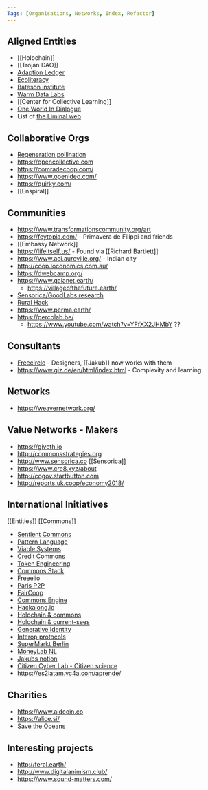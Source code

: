 ```yaml
---
Tags: [Organisations, Networks, Index, Refactor]
---
```


## Aligned Entities
- [[Holochain]]
- [[Trojan DAO]]
- [Adaption Ledger](https://www.adaptationledger.com/meet-the-team)
- [Ecoliteracy](https://www.ecoliteracy.org/)
- [Bateson institute](https://batesoninstitute.org)
- [Warm Data Labs](https://batesoninstitute.org/warm-data-labs/)
- [[Center for Collective Learning]]
- [One World In Dialogue](https://oneworldindialogue.com/)
- List of [the Liminal web](https://www.joelightfoot.org/post/the-liminal-web-mapping-an-emergent-subculture-of-sensemakers-meta-theorists-systems-poets)

## Collaborative Orgs
- [Regeneration pollination](https://www.regenerationpollination.earth/)
- https://opencollective.com
- https://comradecoop.com/
- https://www.openideo.com/
- https://quirky.com/
- [[Enspiral]]

## Communities
- https://www.transformationscommunity.org/art
- https://feytopia.com/ - Primavera de Filippi and friends
- [[Embassy Network]]
- https://lifeitself.us/ - Found via [[Richard Bartlett]] 
- https://www.aci.auroville.org/ - Indian city
- http://coop.loconomics.com.au/
- https://dwebcamp.org/
- https://www.gaianet.earth/
    - https://villageofthefuture.earth/
- [Sensorica/GoodLabs research](https://docs.google.com/spreadsheets/d/1wUrziYd7KyUK2F4D_yMRP6Po-LoPg7YGlGrFXGrva3Q/edit#gid=1678941571)
- [Rural Hack](http://www.ruralhack.org/)
- https://www.perma.earth/
- https://percolab.be/
	- https://www.youtube.com/watch?v=YFfXX2JHMbY	??

## Consultants
- [Freecircle](https://www.freecircle.li/) - Designers, [[Jakub]] now works with them
- https://www.giz.de/en/html/index.html - Complexity and learning

## Networks
- https://weavernetwork.org/

## Value Networks - Makers
- https://giveth.io
- http://commonsstrategies.org
- http://www.sensorica.co  [[Sensorica]]
- https://www.cre8.xyz/about
- http://cogov.startbutton.com
- http://reports.uk.coop/economy2018/

## International Initiatives 

[[Entities]] [[Commons]]

- [Sentient Commons](https://www.notion.so/Sentient-Commons-b5571f7e52714e3c80f0521d567a3c58)
- [Pattern Language](https://www.notion.so/Pattern-Language-adc9b4e636bd4212ac93f5c7147840d4)
- [Viable Systems](https://www.notion.so/Viable-Systems-bafa4627405f49c687b8b068d6866ba0)
- [Credit Commons](https://www.notion.so/Credit-Commons-21930403e7504e03a9d4c075594f910d)
- [Token Engineering](https://www.notion.so/Token-Engineering-c81e8097299841bb99ed1d3b2712f7bc)
- [Commons Stack](https://www.notion.so/Commons-Stack-2c5ae214db964033b9e8df0d4af46a78)
- [Freeelio](https://www.notion.so/Freeelio-29bb5b23f3184b689b110fa3f622832f)
- [Paris P2P](https://www.notion.so/Paris-P2P-1d7b39178ca34e50a349d92cdce882dc)
- [FairCoop](https://www.notion.so/FairCoop-2c863c4678ed48f8b08c20986393d5cb)
- [Commons Engine](https://www.notion.so/Commons-Engine-326551a76d134a439784983fddaf75a5)
- [Hackalong.io](https://www.notion.so/Hackalong-io-39d02d77d7154bc2949c762d0252cb38)
- [Holochain & commons](https://www.notion.so/Holochain-commons-5cf2957de5da4ae39a294dc0cfb0e772)
- [Holochain & current-sees](https://www.notion.so/Holochain-current-sees-3ed897be05da4ad782c477c2888dbe32)
- [Generative Identity](https://www.notion.so/Generative-Identity-8177506a602a4ee7a11b341c25aa312a)
- [Interop protocols](https://www.notion.so/Interop-protocols-99dc6763606148a3ba45fc5c324af4b3)
- [SuperMarkt Berlin](https://www.notion.so/SuperMarkt-Berlin-4454da8231b94257bac32d6c90a22075)
- [MoneyLab NL](https://www.notion.so/MoneyLab-NL-638390f71ce64f28bd7fb9fe585089d2)
- [Jakubs notion](https://www.notion.so/1784ac5059024fb386df2ae136902aac)
- [Citizen Cyber Lab - Citizen science](https://www.citizencyberlab.org/)
- https://es2latam.vc4a.com/aprende/


## Charities
- https://www.aidcoin.co
- https://alice.si/
- [Save the Oceans](https://heritage.aero/)


## Interesting projects
- http://feral.earth/
- http://www.digitalanimism.club/
- https://www.sound-matters.com/